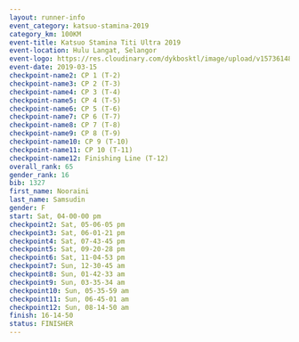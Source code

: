 ```yaml
--- 
layout: runner-info 
event_category: katsuo-stamina-2019 
category_km: 100KM 
event-title: Katsuo Stamina Titi Ultra 2019 
event-location: Hulu Langat, Selangor 
event-logo: https://res.cloudinary.com/dykbosktl/image/upload/v1573614825/Logo/Logo_p7ft6n.png 
event-date: 2019-03-15 
checkpoint-name2: CP 1 (T-2) 
checkpoint-name3: CP 2 (T-3) 
checkpoint-name4: CP 3 (T-4) 
checkpoint-name5: CP 4 (T-5) 
checkpoint-name6: CP 5 (T-6) 
checkpoint-name7: CP 6 (T-7) 
checkpoint-name8: CP 7 (T-8) 
checkpoint-name9: CP 8 (T-9) 
checkpoint-name10: CP 9 (T-10) 
checkpoint-name11: CP 10 (T-11) 
checkpoint-name12: Finishing Line (T-12) 
overall_rank: 65
gender_rank: 16
bib: 1327
first_name: Nooraini
last_name: Samsudin
gender: F
start: Sat, 04-00-00 pm
checkpoint2: Sat, 05-06-05 pm
checkpoint3: Sat, 06-01-21 pm
checkpoint4: Sat, 07-43-45 pm
checkpoint5: Sat, 09-20-28 pm
checkpoint6: Sat, 11-04-53 pm
checkpoint7: Sun, 12-30-45 am
checkpoint8: Sun, 01-42-33 am
checkpoint9: Sun, 03-35-34 am
checkpoint10: Sun, 05-35-59 am
checkpoint11: Sun, 06-45-01 am
checkpoint12: Sun, 08-14-50 am
finish: 16-14-50
status: FINISHER
--- 
```

